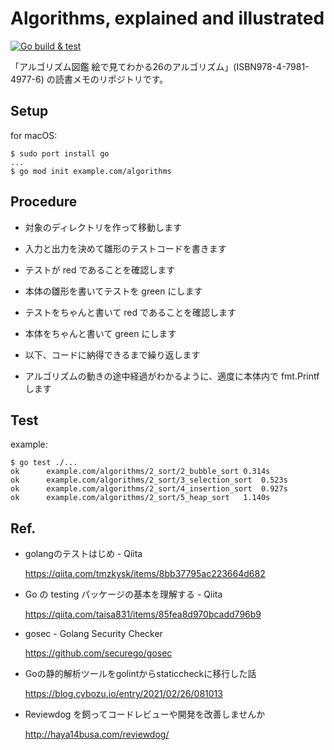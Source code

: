 # Algorithms, explained and illustrated

[![Go build & test](https://github.com/msfukui/algorithms/actions/workflows/go.yml/badge.svg)](https://github.com/msfukui/algorithms/actions/workflows/go.yml)

「アルゴリズム図鑑 絵で見てわかる26のアルゴリズム」(ISBN978-4-7981-4977-6) の読書メモのリポジトリです。

## Setup

for macOS:

```
$ sudo port install go
...
$ go mod init example.com/algorithms
```

## Procedure

* 対象のディレクトリを作って移動します

* 入力と出力を決めて雛形のテストコードを書きます

* テストが red であることを確認します

* 本体の雛形を書いてテストを green にします

* テストをちゃんと書いて red であることを確認します

* 本体をちゃんと書いて green にします

* 以下、コードに納得できるまで繰り返します

* アルゴリズムの動きの途中経過がわかるように、適度に本体内で fmt.Printf します

## Test

example:

```
$ go test ./...
ok  	example.com/algorithms/2_sort/2_bubble_sort	0.314s
ok  	example.com/algorithms/2_sort/3_selection_sort	0.523s
ok  	example.com/algorithms/2_sort/4_insertion_sort	0.927s
ok  	example.com/algorithms/2_sort/5_heap_sort	1.140s
```

## Ref.

* golangのテストはじめ - Qiita

    https://qiita.com/tmzkysk/items/8bb37795ac223664d682

* Go の testing パッケージの基本を理解する - Qiita

    https://qiita.com/taisa831/items/85fea8d970bcadd796b9

* gosec - Golang Security Checker

    https://github.com/securego/gosec

* Goの静的解析ツールをgolintからstaticcheckに移行した話

    https://blog.cybozu.io/entry/2021/02/26/081013

* Reviewdog を飼ってコードレビューや開発を改善しませんか

    http://haya14busa.com/reviewdog/
